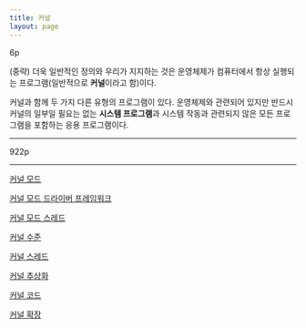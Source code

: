 ```yaml
---
title: 커널
layout: page
---
```


6p

(중략)
더욱 일반적인 정의와 우리가 지지하는 것은 운영체제가 컴퓨터에서 항상 실행되는 프로그램(일반적으로 **커널**이라고 함)이다.

커널과 함께 두 가지 다른 유형의 프로그램이 있다. 운영체제와 관련되어 있지만 반드시 커널의 일부일 필요는 없는 **시스템 프로그램**과 시스템 작동과 관련되지 않은 모든 프로그램을 포함하는 응용 프로그램이다.

***
922p

***

[커널 모드](커널-모드.md)

[커널 모드 드라이버 프레임워크](커널-모드-드라이버-프레임워크.md)

[커널 모드 스레드](커널-모드-스레드.md)

[커널 수준](커널-수준.md)

[커널 스레드](커널-스레드.md)

[커널 추상화](커널-추상화.md)

[커널 코드](커널-코드.md)

[커널 확장](커널-확장.md)